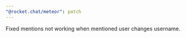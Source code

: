 ```yaml
---
"@rocket.chat/meteor": patch
---
```


Fixed mentions not working when mentioned user changes username.
